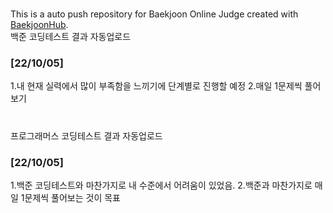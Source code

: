 # <BaekjoonHub>
This is a auto push repository for Baekjoon Online Judge created with [BaekjoonHub](https://github.com/BaekjoonHub/BaekjoonHub).   
백준 코딩테스트 결과 자동업로드  
### [22/10/05]
  1.내 현재 실력에서 많이 부족함을 느끼기에 단계별로 진행할 예정
  2.매일 1문제씩 풀어보기
  
# <programmers>
프로그래머스 코딩테스트 결과 자동업로드 
### [22/10/05]
  1.백준 코딩테스트와 마찬가지로 내 수준에서 어려움이 있었음.
  2.백준과 마찬가지로 매일 1문제씩 풀어보는 것이 목표
